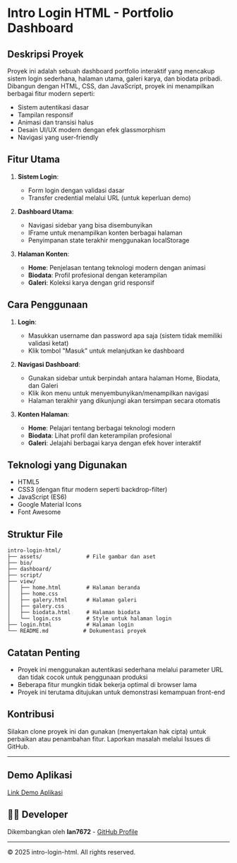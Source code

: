 # Intro Login HTML - Portfolio Dashboard

## Deskripsi Proyek

Proyek ini adalah sebuah dashboard portfolio interaktif yang mencakup sistem login sederhana, halaman utama, galeri karya, dan biodata pribadi. Dibangun dengan HTML, CSS, dan JavaScript, proyek ini menampilkan berbagai fitur modern seperti:

- Sistem autentikasi dasar
- Tampilan responsif
- Animasi dan transisi halus
- Desain UI/UX modern dengan efek glassmorphism
- Navigasi yang user-friendly

## Fitur Utama

1. **Sistem Login**:
   - Form login dengan validasi dasar
   - Transfer credential melalui URL (untuk keperluan demo)

2. **Dashboard Utama**:
   - Navigasi sidebar yang bisa disembunyikan
   - IFrame untuk menampilkan konten berbagai halaman
   - Penyimpanan state terakhir menggunakan localStorage

3. **Halaman Konten**:
   - **Home**: Penjelasan tentang teknologi modern dengan animasi
   - **Biodata**: Profil profesional dengan keterampilan
   - **Galeri**: Koleksi karya dengan grid responsif

## Cara Penggunaan

1. **Login**:
   - Masukkan username dan password apa saja (sistem tidak memiliki validasi ketat)
   - Klik tombol "Masuk" untuk melanjutkan ke dashboard

2. **Navigasi Dashboard**:
   - Gunakan sidebar untuk berpindah antara halaman Home, Biodata, dan Galeri
   - Klik ikon menu untuk menyembunyikan/menampilkan navigasi
   - Halaman terakhir yang dikunjungi akan tersimpan secara otomatis

3. **Konten Halaman**:
   - **Home**: Pelajari tentang berbagai teknologi modern
   - **Biodata**: Lihat profil dan keterampilan profesional
   - **Galeri**: Jelajahi berbagai karya dengan efek hover interaktif

## Teknologi yang Digunakan

- HTML5
- CSS3 (dengan fitur modern seperti backdrop-filter)
- JavaScript (ES6)
- Google Material Icons
- Font Awesome

## Struktur File

```
intro-login-html/
├── assets/              # File gambar dan aset
├── bio/
├── dashboard/
├── script/
├── view/
│   ├── home.html        # Halaman beranda
│   ├── home.css
│   ├── galery.html      # Halaman galeri
│   ├── galery.css
│   ├── biodata.html     # Halaman biodata
│   └── login.css        # Style untuk halaman login
├── login.html           # Halaman login
└── README.md           # Dokumentasi proyek
```

## Catatan Penting

- Proyek ini menggunakan autentikasi sederhana melalui parameter URL dan tidak cocok untuk penggunaan produksi
- Beberapa fitur mungkin tidak bekerja optimal di browser lama
- Proyek ini terutama ditujukan untuk demonstrasi kemampuan front-end

## Kontribusi

Silakan clone proyek ini dan gunakan (menyertakan hak cipta) untuk perbaikan atau penambahan fitur. Laporkan masalah melalui Issues di GitHub.

---

## Demo Aplikasi

[Link Demo Aplikasi](https://github.com/user-attachments/assets/eef03ff1-95de-418a-9cf0-7c647d0aeeec)

## 👨‍💻 Developer

Dikembangkan oleh **Ian7672** - [GitHub Profile](https://github.com/Ian7672)

---

© 2025 intro-login-html. All rights reserved.
